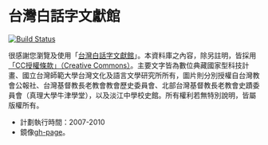 # 台灣白話字文獻館
[![Build Status](https://travis-ci.org/Taiwanese-Corpus/Khin-hoan_2010_pojbh.svg?branch=master)](https://travis-ci.org/Taiwanese-Corpus/Khin-hoan_2015_pojbh)

很感謝您瀏覽及使用「[台灣白話字文獻館](http://pojbh.lib.ntnu.edu.tw/script/news-p0.htm)」。本資料庫之內容，除另註明，皆採用[「CC授權條款」（Creative Commons）](http://creativecommons.org.tw/)。主要文字皆為數位典藏國家型科技計畫、國立台灣師範大學台灣文化及語言文學研究所所有，圖片則分別授權自台灣教會公報社、台灣基督教長老教會教會歷史委員會、北部台灣基督教長老教會史蹟委員會（真理大學牛津學堂），以及淡江中學校史館。所有權利若無特別說明，皆屬版權所有。

- 計劃執行時間：2007-2010
- 鏡像[gh-page](https://taiwanese-corpus.github.io/Khin-hoan_2010_pojbh/)。
